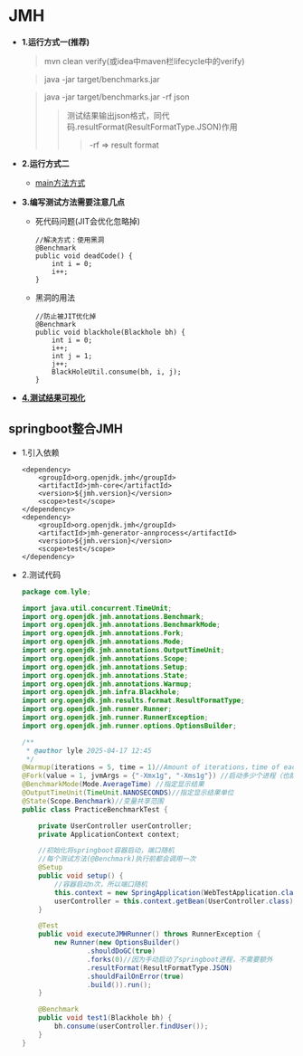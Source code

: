 # JMH
+ **1.运行方式一(推荐)**
  > mvn clean verify(或idea中maven栏lifecycle中的verify)
  
  > java -jar target/benchmarks.jar
  
  > java -jar target/benchmarks.jar -rf json
  >> 测试结果输出json格式，同代码.resultFormat(ResultFormatType.JSON)作用
  >>> -rf => result format

+ **2.运行方式二**
  - [main方法方式](./src/main/java/com/lyle/MyBenchmark.java)

+ **3.编写测试方法需要注意几点**
  + 死代码问题(JIT会优化忽略掉)
    ```
    //解决方式：使用黑洞
    @Benchmark
    public void deadCode() {
        int i = 0;
        i++;
    }
    ```
  + 黑洞的用法
    ```
    //防止被JIT优化掉
    @Benchmark
    public void blackhole(Blackhole bh) {
        int i = 0;
        i++;
        int j = 1;
        j++;
        BlackHoleUtil.consume(bh, i, j);
    }
    ```
+ [**4.测试结果可视化**](https://jmh.morethan.io)


## springboot整合JMH
+ 1.引入依赖
  ```
  <dependency>
      <groupId>org.openjdk.jmh</groupId>
      <artifactId>jmh-core</artifactId>
      <version>${jmh.version}</version>
      <scope>test</scope>
  </dependency>
  <dependency>
      <groupId>org.openjdk.jmh</groupId>
      <artifactId>jmh-generator-annprocess</artifactId>
      <version>${jmh.version}</version>
      <scope>test</scope>
  </dependency>
  ```
  
+ 2.测试代码
  ```java
  package com.lyle;
  
  import java.util.concurrent.TimeUnit;
  import org.openjdk.jmh.annotations.Benchmark;
  import org.openjdk.jmh.annotations.BenchmarkMode;
  import org.openjdk.jmh.annotations.Fork;
  import org.openjdk.jmh.annotations.Mode;
  import org.openjdk.jmh.annotations.OutputTimeUnit;
  import org.openjdk.jmh.annotations.Scope;
  import org.openjdk.jmh.annotations.Setup;
  import org.openjdk.jmh.annotations.State;
  import org.openjdk.jmh.annotations.Warmup;
  import org.openjdk.jmh.infra.Blackhole;
  import org.openjdk.jmh.results.format.ResultFormatType;
  import org.openjdk.jmh.runner.Runner;
  import org.openjdk.jmh.runner.RunnerException;
  import org.openjdk.jmh.runner.options.OptionsBuilder;
  
  /**
   * @author lyle 2025-04-17 12:45
   */
  @Warmup(iterations = 5, time = 1)//Amount of iterations，time of each iteration
  @Fork(value = 1, jvmArgs = {"-Xmx1g", "-Xms1g"}) //启动多少个进程（也就是全流程执行几遍）
  @BenchmarkMode(Mode.AverageTime) //指定显示结果
  @OutputTimeUnit(TimeUnit.NANOSECONDS)//指定显示结果单位
  @State(Scope.Benchmark)//变量共享范围
  public class PracticeBenchmarkTest {
  
      private UserController userController;
      private ApplicationContext context;
  
      //初始化将springboot容器启动，端口随机
      //每个测试方法(@Benchmark)执行前都会调用一次
      @Setup
      public void setup() {
          //容器启动n次，所以端口随机
          this.context = new SpringApplication(WebTestApplication.class).run();
          userController = this.context.getBean(UserController.class);
      }
  
      @Test
      public void executeJMHRunner() throws RunnerException {
          new Runner(new OptionsBuilder()
                  .shouldDoGC(true)
                  .forks(0)//因为手动启动了springboot进程，不需要额外
                  .resultFormat(ResultFormatType.JSON)
                  .shouldFailOnError(true)
                  .build()).run();
      }
  
      @Benchmark
      public void test1(Blackhole bh) {
          bh.consume(userController.findUser());
      }
  }
  ```